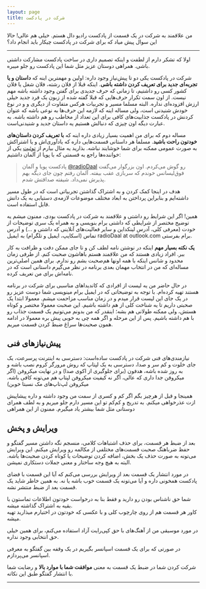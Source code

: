 ```yaml
---
layout: page
title: شرکت در پادکست
---
```


من علاقمند به شرکت در یک قسمت از پادکست رادیو دال هستم. خیلی هم عالی! حالا این سوال پیش میاد که برای شرکت در پادکست چیکار باید انجام داد؟

<hr>

اولا که تشکر دارم از لطفت و اینکه تصمیم داری در ساخت پادکست مشارکت داشتی باشی. همراهی دوستان عزیز مثل شما این پادکست رو جلو میبره.

شرکت در پادکست یکی دو تا پیش‌نیاز وجود داره: اولین و مهمترین اینه که **داستان و یا تجربه‌ای جدید برای تعریف کردن داشته باشی**. اینکه قبلا از فلان رشته، فلان شغل یا فلان کشور کسی رو داشتیم، تا زمانی که حرف جدیدی برای گفتن وجود داشته باشه مهم نیست. از اون سمت تکرار حرف‌هایی که قبلا گفته شده از زبون یک فرد جدید خیلی ارزش افزوده‌ای نداره. البته مسلما مسیر و تجربیات هرکس متفاوت از دیگری و و در نوع خودش شنیدنی است، ولی مساله اینه که لازمه این حرف‌ها به نوعی باشه که عنوان کردنش در پادکست جذابیت‌های کافی برای این تعداد از مخاطب رو هم داشته باشه. به عبارت دیگه اون چیزی که دنبالش هستیم یه داستان جدید و شنیدنی‌است.

مساله دوم که برای من اهمیت بسیار زیادی داره اینه که **با تعریف کردن داستان‌های خودتون راحت باشید**. مسلما هر داستانی قسمت‌هایی داره که یادآوری‌اش و یا اشتراکش به صورت عمومی ممکنه برای شما خوشایند نباشه. بذارید یه مثال بیارم از [توئیت](https://twitter.com/Laurence_Fox_/status/978477987434717184?s=19) یکی از خواننده‌ها راجع به قسمتی که با پویا از آلمان داشتیم:

> ‏پادکست پویا و آلمان ‎[@radioDaal](https://twitter.com/radioDaal) رو گوش می‌کردم. اون بزرگوار می‌گفت فوق‌لیسانس خوندم که سربازی عقب بیفته. آلمان رفتم چون جای دیگه بهم پذیرش نمی‌داد. شیفته صداقتش شدم.

هدف در اینجا کمک کردن و به اشتراک گذاشتن تجربیاتی است که در طول مسیر داشته‌ایم و بنابراین پرداختن به ابعاد مختلف موضوعات لازمه‌ی دستیابی به یک دانش قابل استفاده است.

همین! اگر این شرایط رو داشتی و علاقمند به شرکت در پادکست بودی، ممنون میشم یه توضیح مختصر از شرایطی که داشتی برام بنویسی و به همراه یک سری توضیحات از خودت (معرفی کلی، آدرس لینکداین و سایر فعالیت‌های آنلاینی که داشتی و ...) و آدرس تماس (اسکایپ، ایمیل و تلگرام) به ایمیل radioDaal at outlook.com برام بفرستی.

**یک نکته بسیار مهم** اینکه در نوشتن نامه لطف کن و تا جای ممکن دقت و ظرافت به کار ببر. افراد زیادی هستند که من علاقمند هستم باهاشون صحبت کنم. از طرفی زمان محدود و شانس اینکه با همه اونها هم‌صحبت بشم رو ندارم. برای همین اصلی‌ترین مساله‌ای که من در انتخاب مهمان بعدی برنامه در نظر می‌گیرم داستانی است که در نامه‌اش برای من تعریف کرده.

در حال حاضر من یه لیست از افرادی که کاندیداهای مناسبی برای شرکت در برنامه هستند تهیه کرده‌ام. با توجه به توضیحاتی که در ایمیل برام مینویسی شما دوست عزیز رو در یک جای این لیست قرار میدم و در زمان مناسب مزاحمت میشم. معمولا ابتدا یک صحبتی داریم تا یه شناخت کلی از هم داشته باشیم. این صحبت معمولا مختصر و کوتاه هستش، ولی ممکنه طولانی هم بشه؛ اینقدر که من بدونم می‌تونیم یک قسمت جذاب رو با هم داشته باشیم. پس از این مرحله و اگر همه چی به خوبی پیش بره معمولا در ادامه همون صحبت‌ها سراغ ضبط کردن قسمت میریم.

## پیش‌نیازهای فنی
نیازمندی‌های فنی شرکت در پادکست ساده‌است: دسترسی به اینترنت پرسرعت، یک جای خلوت و کم سر و صدا، دسترسی به یک لپتاپ که روش مرورگر کروم نصب باشه و به روز شده باشه، هدفون (برای جلوگیری از اکوی صدا) و در نهایت میکروفن (اگر میکروفن جدا داری که عالی، اگر نه کیفیت میکروفن لپتاپ هم می‌تونه کافی باشه. میکروفن لپ‌تاپ‌های مک نسبتا خوبن)

همینجا و قبل از هرچیز بگم اگر کم و کسری از سمت من وجود داشته و داره پیشاپیش ازت عذرخواهی میکنم. به تدریج و کم‌کم تو این مسیر دارم جلو میریم و به لطف همرای دوستانی مثل شما بیشتر یاد میگیرم.
ممنون از این همراهی

## ویرایش و پخش
بعد از ضبط هر قسمت، برای حذف اشتباهات کلامی، منسجم نگه داشتن مسیر گفتگو و حفظ ضرباهنگ صحبت قسمت‌های مختلفی از مکالمه رو ویرایش میکنم. این ویرایش می‌تونه به صورت حذف یک بخش، اضافه کردن توضیحات یا کوتاه کردن صحبت‌ها باشه. البته به هیچ وجه ساختار و معنی جملات دستکاری نمیشن.

در مورد انتشار یک قسمت بعد از ویرایش بررسی می‌کنم که آیا این قسمت با فضای پادکست همخونی داره و آیا می‌تونه یک قسمت خوب باشه یا نه. به همین خاطر شاید یک قسمت بعد از ضبط منتشر نشه.

شما حق ناشناس بودن رو دارید و فقط بنا به درخواست خودتون اطلاعات تماستون با بقیه به اشتراک گذاشته میشه.  
کاور هر قسمت هم از روی چارچوب کلی و با عکسی که خودتون در اختیارم میذارید تهیه میشه.

در مورد موسیقی من از آهنگ‌های با حق کپی‌رایت آزاد استفاده می‌کنم، برای همین خیلی حق انتخابی وجود نداره.  

در صورتی که برای یک قسمت اسپانسر بگیریم در یک وقفه بین گفتگو به معرفی اسپانسر می‌پردازم.  

شرکت کردن شما در ضبط یک قسمت به معنی **موافقت شما با موارد بالا** و رضایت شما با انتشار گفتگو طبق این نکاته.

<hr>
